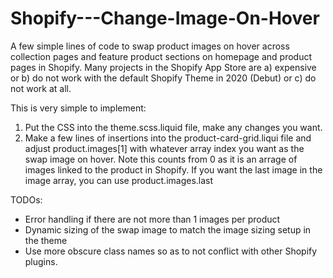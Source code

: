 # Shopify---Change-Image-On-Hover

A few simple lines of code to swap product images on hover across collection pages and feature product sections on homepage and product pages in Shopify. Many projects in the Shopify App Store are a) expensive or b) do not work with the default Shopify Theme in 2020 (Debut) or c) do not work at all.

This is very simple to implement:

1) Put the CSS into the theme.scss.liquid file, make any changes you want.
2) Make a few lines of insertions into the product-card-grid.liqui file and adjust product.images[1] with whatever array index you want as the swap image on hover. Note this counts from 0 as it is an arrage of images linked to the product in Shopify. If you want the last image in the image array, you can use product.images.last

TODOs:

- Error handling if there are not more than 1 images per product
- Dynamic sizing of the swap image to match the image sizing setup in the theme
- Use more obscure class names so as to not conflict with other Shopify plugins.
